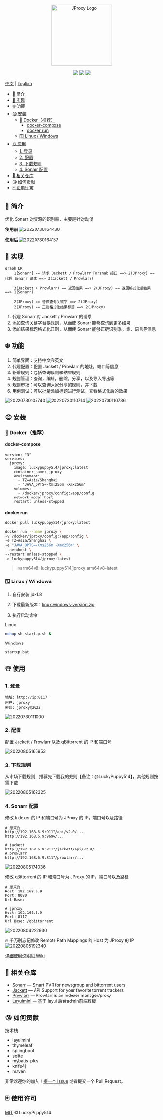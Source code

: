 <p align="center">
  <a href="https://github.com/LuckyPuppy514/jproxy">
    <img alt="JProxy Logo" width="200" src="https://raw.githubusercontent.com/LuckyPuppy514/pic-bed/main/common/logo.png">
  </a>
</p>
<p align="center">
  <a href="https://github.com/LuckyPuppy514/jproxy"><img allt="stars" src="https://badgen.net/github/stars/LuckyPuppy514/jproxy"/></a>
  <a href="https://github.com/LuckyPuppy514/jproxy"><img allt="forks" src="https://badgen.net/github/forks/LuckyPuppy514/jproxy"/></a>
  <a href="./LICENSE"><img allt="MIT License" src="https://badgen.net/github/license/LuckyPuppy514/jproxy"/></a>
</p>

[中文](https://github.com/LuckyPuppy514/jproxy/blob/main/README.zh_CN.md) | [English](https://github.com/LuckyPuppy514/jproxy/blob/main/README.md)

- [🐳 简介](#-简介)
- [👻 实现](#-实现)
- [❄️ 功能](#️-功能)
- [😊 安装](#-安装)
  - [🐳 Docker（推荐）](#-docker推荐)
    - [docker-compose](#docker-compose)
    - [docker run](#docker-run)
  - [🪟 Linux / Windows](#-linux--windows)
- [☃️ 使用](#️-使用)
  - [1. 登录](#1-登录)
  - [2. 配置](#2-配置)
  - [3. 下载规则](#3-下载规则)
  - [4. Sonarr 配置](#4-sonarr-配置)
- [👏 相关仓库](#-相关仓库)
- [😘 如何贡献](#-如何贡献)
- [🃏 使用许可](#-使用许可)

## 🐳 简介

优化 Sonarr 对资源的识别率，主要是针对动漫

**使用前**
![20220730164430](https://raw.githubusercontent.com/LuckyPuppy514/pic-bed/main/common/20220730164430.png)

**使用后**
![20220730164157](https://raw.githubusercontent.com/LuckyPuppy514/pic-bed/main/common/20220730164157.png)

## 👻 实现

```mermaid
graph LR
    1[Sonarr] == 请求 Jackett / Prowlarr Torznab 接口 ==> 2(JProxy) == 代理 Sonarr 请求 ==> 3(Jackett / Prowlarr) 

    3(Jackett / Prowlarr) == 返回结果 ==> 2(JProxy) == 返回格式化后结果 ==> 1(Sonarr)
    
    2(JProxy) == 替换查询关键字 ==> 2(JProxy)
    2(JProxy) == 正则格式化结果标题 ==> 2(JProxy)
```

1. 代理 Sonarr 对 Jackett / Prowlarr 的请求
2. 添加查询关键字替换规则，从而使 Sonarr 能够查询到更多结果
3. 添加结果标题格式化正则，从而使 Sonarr 能够正确识别季，集，语言等信息

## ❄️ 功能

1. 简单界面：支持中文和英文
2. 代理配置：配置 Jackett / Prowlarr 的地址，端口等信息
3. 新增规则：包括查询规则和结果规则
4. 规则管理：查询，编辑，删除，分享，以及导入导出等
5. 规则市场：可以查询大家分享的规则，并下载
6. 用例测试：可以批量添加标题进行测试，查看格式化后的效果

![20220730105740](https://raw.githubusercontent.com/LuckyPuppy514/pic-bed/main/common/20220730105740.png)
![20220730110714](https://raw.githubusercontent.com/LuckyPuppy514/pic-bed/main/common/20220730110714.png)
![20220730110736](https://raw.githubusercontent.com/LuckyPuppy514/pic-bed/main/common/20220730110736.png)

## 😊 安装

### 🐳 Docker（推荐）

#### docker-compose

```text
version: "3"
services:
  jproxy:
    image: luckypuppy514/jproxy:latest
    container_name: jproxy
    environment:
      - TZ=Asia/Shanghai
      - "JAVA_OPTS=-Xms256m -Xmx256m"
    volumes:
      - /docker/jproxy/config:/app/config
    network_mode: host
    restart: unless-stopped
```

#### docker run

```bash
docker pull luckypuppy514/jproxy:latest
```

```bash
docker run --name jproxy \
-v /docker/jproxy/config:/app/config \
-e TZ=Asia/Shanghai \
-e "JAVA_OPTS=-Xms256m -Xmx256m" \
--net=host \
--restart unless-stopped \
-d luckypuppy514/jproxy:latest
```

> 🔥arm64v8: luckypuppy514/jproxy:arm64v8-latest

### 🪟 Linux / Windows

1. 自行安装 jdk1.8
   >
2. 下载最新版本：[linux.windows-version.zip](https://github.com/LuckyPuppy514/jproxy/releases)
   >
3. 执行启动命令

Linux

```bash
nohup sh startup.sh &
```

Windows

```bat
startup.bat
```

## ☃️ 使用

### 1. 登录

```text
地址: http://ip:8117
用户: jproxy
密码: jproxy@2022
```

![20220730111000](https://raw.githubusercontent.com/LuckyPuppy514/pic-bed/main/common/20220730111000.png)

### 2. 配置

配置 Jackett / Prowlarr 以及 qBittorrent 的 IP 和端口号

![20220805165953](https://raw.githubusercontent.com/LuckyPuppy514/pic-bed/main/common/20220805165953.png)

### 3. 下载规则

从市场下载规则，推荐先下载我的规则【备注：@LuckyPuppy514】，其他规则按需下载

![20220805162325](https://raw.githubusercontent.com/LuckyPuppy514/pic-bed/main/common/20220805162325.png)

### 4. Sonarr 配置

修改 Indexer 的 IP 和端口号为 JProxy 的 IP，端口号以及路径

```text
# 原来的
http://192.168.6.9:9117/api/v2.0/...
http://192.168.6.9:9696/...

# jackett
http://192.168.6.9:8117/jackett/api/v2.0/...
# prowlarr
http://192.168.6.9:8117/prowlarr/...
```

![20220805174036](https://raw.githubusercontent.com/LuckyPuppy514/pic-bed/main/common/20220805174036.png)

修改 qBittorrent 的 IP 和端口号为 JProxy 的 IP，端口号以及路径

```text
# 原来的
Host: 192.168.6.9
Port: 8080
Url Base: 

# jproxy
Host: 192.168.6.9
Port: 8117
Url Base: /qbittorrent
```

![20220804222930](https://raw.githubusercontent.com/LuckyPuppy514/pic-bed/main/common/20220804222930.png)

🔥 千万别忘记修改 Remote Path Mappings 的 Host 为 JProxy 的 IP
![20220805192340](https://raw.githubusercontent.com/LuckyPuppy514/pic-bed/main/common/20220805192340.png)

[详细使用说明见 Wiki](https://github.com/LuckyPuppy514/jproxy/wiki)

## 👏 相关仓库

- [Sonarr](https://github.com/Sonarr/Sonarr) — Smart PVR for newsgroup and bittorrent users
- [Jackett](https://github.com/Jackett/Jackett) — API Support for your favorite torrent trackers
- [Prowlarr](https://github.com/Prowlarr/Prowlarr) — Prowlarr is an indexer manager/proxy
- [Layuimini](https://github.com/zhongshaofa/layuimini) — 基于 layui 后台admin前端模板

## 😘 如何贡献

技术栈

- layuimini
- thymeleaf
- springboot
- sqlite
- mybatis-plus
- knife4j
- maven

非常欢迎你的加入！[提一个 Issue](https://github.com/LuckyPuppy514/Play-With-MPV/issues/new) 或者提交一个 Pull Request。

## 🃏 使用许可

[MIT](https://github.com/LuckyPuppy514/jproxy/blob/main/LICENSE) © LuckyPuppy514
